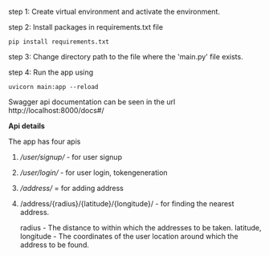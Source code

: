 step 1:
Create virtual environment and activate the environment.

step 2:
Install packages in requirements.txt file 

    pip install requirements.txt

step 3:
Change directory path to the file where the 'main.py' file exists.

step 4:
Run the app using 

    uvicorn main:app --reload


Swagger api documentation can be seen in the url http://localhost:8000/docs#/

**Api details**

The app has four apis

1. _/user/signup/_  -  for user signup
2. _/user/login/_  -  for user login, tokengeneration
3. _/address/_  =  for adding address
4. /address/{radius}/{latitude}/{longitude}/  -  for finding the nearest address.
    
    radius - The distance to within which the addresses to be taken.
    latitude, longitude - The coordinates of the user location around which the address to be found.